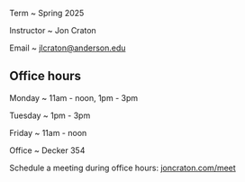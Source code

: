Term
  ~ Spring 2025

Instructor
  ~ Jon Craton

Email
  ~ [jlcraton@anderson.edu](mailto:jlcraton@anderson.edu)

Office hours
------------

Monday
  ~ 11am - noon, 1pm - 3pm

Tuesday
  ~ 1pm - 3pm

Friday
  ~ 11am - noon

Office
  ~ Decker 354

Schedule a meeting during office hours: [joncraton.com/meet](https://joncraton.com/meet)
